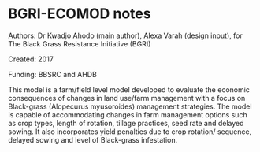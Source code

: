 # BGRI-ECOMOD notes

Authors: Dr Kwadjo Ahodo (main author), Alexa Varah (design input), for The Black Grass Resistance Initiative (BGRI)

Created: 2017

Funding: BBSRC and AHDB

This model is a farm/field level model developed to evaluate the economic consequences of changes in land use/farm management 
with a focus on Black-grass (Alopecurus myusoroides) management strategies.
The model is capable of accommodating changes in farm management options such as crop types, length of rotation, tillage practices, 
seed rate and delayed sowing.
It also incorporates yield penalties due to crop rotation/ sequence, delayed sowing and level of Black-grass infestation.
